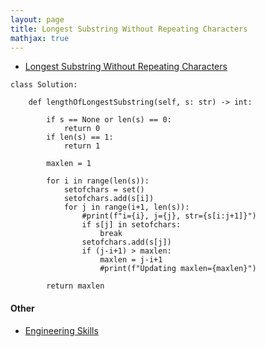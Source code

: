 ```yaml
---
layout: page
title: Longest Substring Without Repeating Characters
mathjax: true
---
```


* [Longest Substring Without Repeating Characters](https://leetcode.com/problems/longest-substring-without-repeating-characters/submissions/)
```
class Solution:
    
    def lengthOfLongestSubstring(self, s: str) -> int:
                
        if s == None or len(s) == 0:
            return 0
        if len(s) == 1:
            return 1
        
        maxlen = 1
        
        for i in range(len(s)):
            setofchars = set()
            setofchars.add(s[i])
            for j in range(i+1, len(s)):
                #print(f"i={i}, j={j}, str={s[i:j+1]}")
                if s[j] in setofchars:
                    break
                setofchars.add(s[j])
                if (j-i+1) > maxlen:
                    maxlen = j-i+1
                    #print(f"Updating maxlen={maxlen}")

        return maxlen
```

#### Other
* [Engineering Skills](engineering_skills.md)